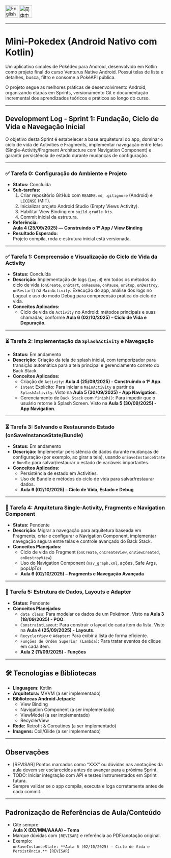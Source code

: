 <p align="center">

<a href="README.en-US.md"><img src="https://img.shields.io/badge/🇺🇸%20English-en--US-blue?style=for-the-badge&logo=translate" alt="English" height="40"/></a>
<a href="README.zh-CN.md"><img src="https://img.shields.io/badge/🇨🇳%20简体中文-zh--CN-orange?style=for-the-badge&logo=translate" alt="简体中文" height="40"/></a>

</p>

---

# Mini-Pokedex (Android Nativo com Kotlin)

Um aplicativo simples de Pokédex para Android, desenvolvido em Kotlin como projeto final do curso Venturus Native Android. Possui telas de lista e detalhes, busca, filtro e consome a PokéAPI pública.

O projeto segue as melhores práticas de desenvolvimento Android, organizando etapas em Sprints, versionamento Git e documentação incremental dos aprendizados teóricos e práticos ao longo do curso.

---

## Development Log - Sprint 1: Fundação, Ciclo de Vida e Navegação Inicial

O objetivo desta Sprint é estabelecer a base arquitetural do app, dominar o ciclo de vida de Activities e Fragments, implementar navegação entre telas (Single-Activity/Fragment Architecture com Navigation Component) e garantir persistência de estado durante mudanças de configuração.

---

### ✅ Tarefa 0: Configuração do Ambiente e Projeto
* **Status:** Concluída
* **Sub-tarefas:**
  1. Criar repositório GitHub com `README.md`, `.gitignore` (Android) e `LICENSE` (MIT).
  2. Inicializar projeto Android Studio (Empty Views Activity).
  3. Habilitar View Binding em `build.gradle.kts`.
  4. Commit inicial da estrutura.
* **Referência:**  
  **Aula 4 (25/09/2025) — Construindo o 1º App / View Binding**
* **Resultado Esperado:**  
  Projeto compila, roda e estrutura inicial está versionada.

---

### ✅ Tarefa 1: Compreensão e Visualização do Ciclo de Vida da Activity
* **Status:** Concluída
* **Descrição:** Implementação de logs (`Log.d`) em todos os métodos do ciclo de vida (`onCreate`, `onStart`, `onResume`, `onPause`, `onStop`, `onDestroy`, `onRestart`) na `MainActivity`. Execução do app, análise dos logs no Logcat e uso do modo Debug para compreensão prática do ciclo de vida.
* **Conceitos Aplicados:**
  * Ciclo de vida de `Activity` no Android: métodos principais e suas chamadas, conforme **Aula 6 (02/10/2025) – Ciclo de Vida e Depuração**.

---

### ⏳ Tarefa 2: Implementação da `SplashActivity` e Navegação
* **Status:** Em andamento
* **Descrição:** Criação da tela de splash inicial, com temporizador para transição automática para a tela principal e gerenciamento correto do Back Stack.
* **Conceitos Aplicados:**
  * Criação de `Activity`: **Aula 4 (25/09/2025) - Construindo o 1º App**.
  * `Intent` Explícito: Para iniciar a `MainActivity` a partir da `SplashActivity`. Visto na **Aula 5 (30/09/2025) - App Navigation**.
  * Gerenciamento de `Back Stack` com `finish()`: Para impedir que o usuário retorne à Splash Screen. Visto na **Aula 5 (30/09/2025) - App Navigation**.

---

### ⏳ Tarefa 3: Salvando e Restaurando Estado (onSaveInstanceState/Bundle)
* **Status:** Em andamento
* **Descrição:** Implementar persistência de dados durante mudanças de configuração (por exemplo, ao girar a tela), usando `onSaveInstanceState` e `Bundle` para salvar/restaurar o estado de variáveis importantes.
* **Conceitos Aplicados:**
  * Persistência de estado em Activities.
  * Uso de Bundle e métodos do ciclo de vida para salvar/restaurar dados.
  * **Aula 6 (02/10/2025) – Ciclo de Vida, Estado e Debug**

---

### 🔲 Tarefa 4: Arquitetura Single-Activity, Fragments e Navigation Component
* **Status:** Pendente
* **Descrição:** Migrar a navegação para arquitetura baseada em Fragments, criar e configurar o Navigation Component, implementar navegação segura entre telas e controle avançado do Back Stack.
* **Conceitos Planejados:**
  * Ciclo de vida do Fragment (`onCreate`, `onCreateView`, `onViewCreated`, `onDestroyView`)
  * Uso do Navigation Component (`nav_graph.xml`, ações, Safe Args, popUpTo)
  * **Aula 6 (02/10/2025) – Fragments e Navegação Avançada**

---

### 🔲 Tarefa 5: Estrutura de Dados, Layouts e Adapter
* **Status:** Pendente
* **Conceitos Planejados:**
  * `data class`: Para modelar os dados de um Pokémon. Visto na **Aula 3 (18/09/2025) - POO**.
  * `ConstraintLayout`: Para construir o layout de cada item da lista. Visto na **Aula 4 (25/09/2025) - Layouts**.
  * `RecyclerView` e `Adapter`: Para exibir a lista de forma eficiente.
  * `Funções de Ordem Superior (Lambda)`: Para tratar eventos de clique em cada item.
  * **Aula 2 (11/09/2025) - Funções**

---

## 🛠 Tecnologias e Bibliotecas

* **Linguagem:** Kotlin
* **Arquitetura:** MVVM (a ser implementado)
* **Bibliotecas Android Jetpack:**
  * View Binding
  * Navigation Component (a ser implementado)
  * ViewModel (a ser implementado)
  * RecyclerView
* **Rede:** Retrofit & Coroutines (a ser implementado)
* **Imagens:** Coil/Glide (a ser implementado)

---

## Observações

- [REVISAR] Pontos marcados como “XXX” ou dúvidas nas anotações da aula devem ser esclarecidos antes de avançar para a próxima Sprint.
- TODO: Iniciar integração com API e testes instrumentados em Sprint futura.
- Sempre validar se o app compila, executa e loga corretamente antes de cada commit.

---

## Padronização de Referências de Aula/Conteúdo

- Cite sempre:  
  **Aula X (DD/MM/AAAA) – Tema**
- Marque dúvidas com `[REVISAR]` e referência ao PDF/anotação original.
- Exemplo:  
  `onSaveInstanceState: **Aula 6 (02/10/2025) – Ciclo de Vida e Persistência.** [REVISAR]`
